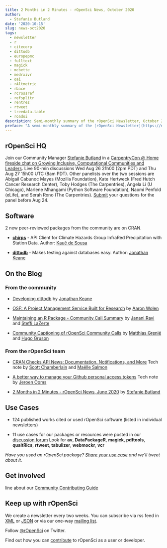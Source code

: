 ```yaml
---
title: 2 Months in 2 Minutes - rOpenSci News, October 2020
author:
  - Stefanie Butland
date: '2020-10-15'
slug: news-oct2020
tags:
  - newsletter
  - r
  - citecorp
  - dittodb
  - europepmc
  - fulltext  
  - magick
  - mcbette
  - medrxivr
  - oai
  - rAltmetric
  - rbace
  - rcrossref
  - refsplitr
  - rentrez
  - rtweet
  - treedata.table
  - roadoi
description: Semi-monthly summary of the rOpenSci Newsletter, October 2020
preface: "A semi-monthly summary of the [rOpenSci Newsletter](https://news.ropensci.org/) including software reviews, packages on CRAN, use cases, posts from staff and community, and events. September 1 to October 12, 2020"
---
```


## rOpenSci HQ

Join our Community Manager [Stefanie Butland](/author/stefanie-butland/) in a [CarpentryCon @ Home fireside chat on Growing Inclusive, Computational Communities and Leaders](https://2020.carpentrycon.org/schedule/#session-62). Live 90-min discussions Wed Aug 26 21h00 (2pm PDT) and Thu Aug 27 15h00 UTC (8am PDT). Other panelists over the two sessions are Abigail Cabunoc Mayes (Mozilla Foundation), Kate Hertweck (Fred Hutch Cancer Research Center), Toby Hodges (The Carpentries), Angela Li (U Chicago), Marlene Mhangami (Python Software Foundation), Naomi Penfold (eLife), and Serah Rono (The Carpentries). [Submit](https://docs.google.com/forms/d/e/1FAIpQLSc5bHp5nYG8XV1-WNQqZ_sm6h0T4G8Kp6M9biqbyRW1GrXNoA/viewform) your questions for the panel before Aug 24.


<!---- ### Software Peer Review

[Software peer review](/software-review/) is accepting submissions again, after a pause to reduce the load on reviewers and editors in light of the COVID-19 crisis.

Consider [submitting your package](https://devguide.ropensci.org/softwarereviewintro.html) or [volunteering to review](https://devguide.ropensci.org/softwarereviewintro.html#whyreview). If you want to be a reviewer fill out [this short form](https://ropensci.org/onboarding/), and we'll ping you when there's a submission that fits in your area of expertise.

&nbsp;
---->

## Software

2 new peer-reviewed packages from the community are on CRAN.

* **[chirps](https://docs.ropensci.org/chirps/)** - API Client for Climate Hazards Group InfraRed Precipitation with Station Data. Author: [Kauê de Sousa](https://github.com/kauedesousa)

* **[dittodb](https://docs.ropensci.org/dittodb/)** - Makes testing against databases easy. Author: [Jonathan Keane](/author/jonathan-keane/)

<!---- 
{{< figure src="2months2mins_hex_apr2020_wh.png" width="500" class="center" alt="hex logos of R packages osfr outsider opentripplanner taxadb" >}}
---->

## On the Blog

### From the community

* [Developing dittodb](/blog/2020/08/18/dev-dittodb/) by [Jonathan Keane](/author/jonathan-keane/)

* [OSF: A Project Management Service Built for Research](/blog/2020/08/04/osf/) by [Aaron Wolen](/author/aaron-wolen/)

* [Maintaining an R Package - Community Call Summary](/blog/2020/08/18/dev-dittodb/) by [Janani Ravi](/author/janani-ravi/) and [Steffi LaZerte](/author/steffi-lazerte/)

* [Community Captioning of rOpenSci Community Calls](/blog/2020/07/15/subtitles/) by [Matthias Grenié](/author/matthias-greni%C3%A9/) and [Hugo Gruson](/author/hugo-gruson/)



### From the rOpenSci team

* [CRAN Checks API News: Documentation, Notifications, and More](/technotes/2020/07/16/cran-checks-docs-notifications/) Tech note by [Scott Chamberlain](/author/scott-chamberlain/) and [Maëlle Salmon](/author/ma%C3%ABlle-salmon/)

* [A better way to manage your Github personal access tokens](/technotes/2020/07/07/github-pat/) Tech note by [Jeroen Ooms](/author/jeroen-ooms/)

* [2 Months in 2 Minutes - rOpenSci News, June 2020](/blog/2020/06/18/news-jun2020/) by [Stefanie Butland](/author/stefanie-butland/)


## Use Cases

* 124 published works cited or used rOpenSci software (listed in individual newsletters)

* 11 use cases for our packages or resources were posted in our [discussion forum](https://discuss.ropensci.org/c/usecases) Look for **av**, **DataPackageR**, **magick**, **pdftools**, **qualtRics**, **rtweet**, **tabulizer**, **webmockr**, **vcr**

_Have you used an rOpenSci package? [Share your use case](https://discuss.ropensci.org/c/usecases) and we’ll tweet about it._


<!---- ### From the Forum

_We have a discussion forum (using Discourse) for the rOpenSci community. It’s a really nice way to have conversations on the internet. From time to time we’ll highlight recent discussions of interest._

* Peter Desmet asked a question that many R package maintainers run in to: [What if raw data in package is too large?](https://discuss.ropensci.org/t/what-if-raw-data-in-package-is-too-large/1955)

&nbsp;

### In the News

[Why You Should Document Your Tests](https://hynek.me/articles/document-your-tests/), by Hynek Schlawack
- [Scott](/author/scott-chamberlain/) says "I for one, only sometimes include comments in my tests, but perhaps they should be documented better?" Do you comment or document your tests? This blog post is about Python, but the ideas apply to any language.

&nbsp;

### Call For Maintainers

Part of our mission is making sustainable software users can rely on. Sometimes software maintainers need to give up maintenance due to a variety of circumstances. When that happens we try to find new maintainers. Check out our guidance for [taking over maintenance of a package](https://devguide.ropensci.org/changing-maintainers.html).

[**rflybase**](https://docs.ropensci.org/rflybase/) is in need of a new maintainer. [Email Scott](mailto:myrmecocystus@gmail.com) if you're interested.
---->

## Get involved

line about our [Community Contributing Guide](https://contributing.ropensci.org/)

## Keep up with rOpenSci

We create a newsletter every two weeks. You can subscribe via rss feed in [XML](https://news.ropensci.org/feed.xml) or [JSON](https://news.ropensci.org/feed.json) or via our one-way [mailing list](/#subscribe).

Follow [@rOpenSci](https://twitter.com/ropensci) on Twitter.

Find out how you can [contribute](https://devguide.ropensci.org/contributingguide.html) to rOpenSci as a user or developer.